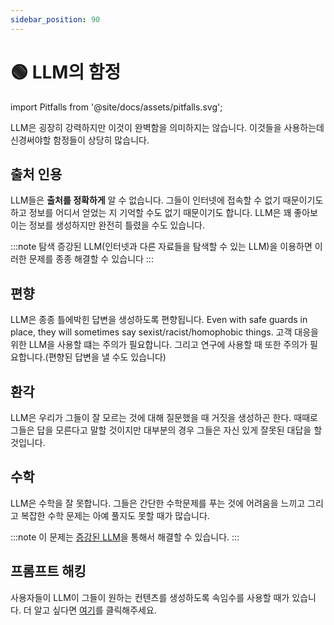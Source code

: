 ```yaml
---
sidebar_position: 90
---
```


# 🟢 LLM의 함정

import Pitfalls from '@site/docs/assets/pitfalls.svg';

<div style={{textAlign: 'center'}}>
  <Pitfalls style={{width:"100%",height:"300px",verticalAlign:"top"}}/>
</div>

LLM은 굉장히 강력하지만 이것이 완벽함을 의미하지는 않습니다. 이것들을 사용하는데 신경써야할 함정들이 상당히 많습니다.

## 출처 인용

LLM들은 **출처를 정확하게** 알 수 없습니다. 그들이 인터넷에 접속할 수 없기 때문이기도 하고 정보를 어디서 얻었는 지 기억할 수도 없기 때문이기도 합니다. LLM은 꽤 좋아보이는 정보를 생성하지만 완전히 틀렸을 수도 있습니다.

:::note
탐색 증강된 LLM(인터넷과 다른 자료들을 탐색할 수 있는 LLM)을 이용하면 이러한 문제를 종종 해결할 수 있습니다
:::

## 편향

LLM은 종종 틀에박힌 답변을 생성하도록 편향됩니다. Even with safe guards in place, they will sometimes say sexist/racist/homophobic things. 고객 대응을 위한 LLM을 사용할 떄는 주의가 필요합니다. 그리고 연구에 사용할 때 또한 주의가 필요합니다.(편향된 답변을 낼 수도 있습니다)

## 환각

LLM은 우리가 그들이 잘 모르는 것에 대해 질문했을 때 거짓을 생성하곤 한다. 때때로 그들은 답을 모른다고 말할 것이지만 대부분의 경우 그들은 자신 있게 잘못된 대답을 할 것입니다.

## 수학

LLM은 수학을 잘 못합니다. 그들은 간단한 수학문제를 푸는 것에 어려움을 느끼고 그리고 복잡한 수학 문제는 아예 풀지도 못할 때가 많습니다.

:::note
이 문제는 [증강된 LLM](https://learnprompting.org/docs/advanced_applications/mrkl)을 통해서 해결할 수 있습니다.
:::

## 프롬프트 해킹

사용자들이 LLM이 그들이 원하는 컨텐츠를 생성하도록 속임수를 사용할 때가 있습니다. 더 알고 싶다면 [여기](https://learnprompting.org/docs/category/-prompt-hacking)를 클릭해주세요.